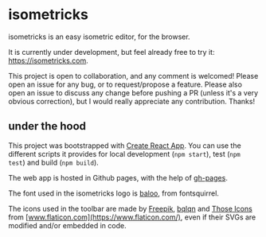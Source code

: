 
# isometricks

isometricks is an easy isometric editor, for the browser.

It is currently under development, but feel already free to try it: https://isometricks.com.

This project is open to collaboration, and any comment is welcomed! Please open an issue for any bug, or to request/propose a feature. Please also open an issue to discuss any change before pushing a PR (unless it's a very obvious correction), but I would really appreciate any contribution. Thanks!

## under the hood

This project was bootstrapped with [Create React App](https://github.com/facebook/create-react-app).
You can use the different scripts it provides for local development (`npm start`), test (`npm test`) and build (`npm build`).

The web app is hosted in Github pages, with the help of [gh-pages](https://create-react-app.dev/docs/deployment/#github-pages).

The font used in the isometricks logo is [baloo](https://www.fontsquirrel.com/fonts/baloo), from fontsquirrel.

The icons used in the toolbar are made by [Freepik](https://www.flaticon.com/authors/freepik), [bqlqn](https://www.flaticon.com/authors/bqlqn) and [Those Icons](https://www.flaticon.com/authors/those-icons) from [www.flaticon.com](https://www.flaticon.com/), even if their SVGs are modified and/or embedded in code.
